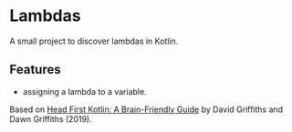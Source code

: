 # Lambdas

A small project to discover lambdas in Kotlin.

## Features

- assigning a lambda to a variable.

Based on [Head First Kotlin: A Brain-Friendly Guide](https://www.amazon.com/Head-First-Kotlin-Brain-Friendly-Guide/dp/1491996692) by David Griffiths and Dawn Griffiths (2019).
